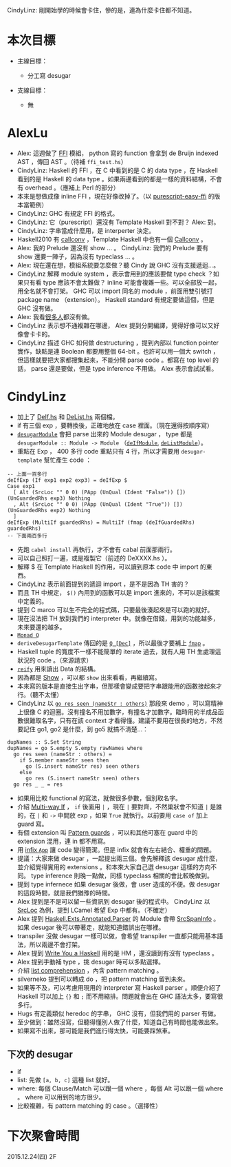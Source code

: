 CindyLinz: 剛開始學的時候會卡住，慘的是，連為什麼卡住都不知道。

# 本次目標

  * 主線目標：

    + 分工寫 desugar

  * 支線目標：

    + 無

# AlexLu

  * Alex: 這週做了 [FFI](https://github.com/op8867555/BYOHC-transpiler/blob/2136f167aa1a7e5877b29954a27f74525d965c07/src/Trans.hs#L274) 模組， python 寫的 function 會拿到 de Bruijn indexed AST ，傳回 AST 。（待補 `ffi_test.hs`）
  * CindyLinz: Haskell 的 FFI ，在 C 中看到的是 C 的 data type ，在 Haskell 看到的是 Haskell 的 data type 。如果兩邊看到的都是一樣的資料結構，不會有 overhead 。（應補上 Perl 的部分）
  * 本來是想做成像 inline FFI ，現在好像改掉了。（以 [purescript-easy-ffi](https://github.com/pelotom/purescript-easy-ffi) 的版本當範例）
  * CindyLinz: GHC 有規定 FFI 的格式。
  * CindyLinz: 它（purescript）還沒有 Template Haskell 對不對？ Alex: 對。
  * CindyLinz: 字串當成什麼用，是 interperter 決定。
  * Haskell2010 有 [callconv](https://www.haskell.org/onlinereport/haskell2010/haskellch8.html) ，Template Haskell 中也有一個 [Callconv](http://hackage.haskell.org/package/template-haskell-2.10.0.0/docs/Language-Haskell-TH-Syntax.html#t:Callconv) 。
  * Alex: 我的 Prelude 還沒有 show ... 。 CindyLinz: 我們的 Prelude 要有 show 還要一陣子，因為沒有 typeclass ... 。
  * Alex: 現在還在想，模組系統要怎麼做？聽 Cindy 說 GHC 沒有支援遞迴...。
  * CindyLinz 解釋 module system ，表示會用到的應該要做 type check ？如果只有看 type 應該不會太難做？ inline 可能會複雜一些。可以全部放一起，用全名就不會打架。 GHC 可以 import 同名的 module ，前面用雙引號打 package name （extension）。 Haskell standard 有規定要做這個，但是 GHC 沒有做。
  * Alex: 我看[很多人](https://wiki.haskell.org/Mutually_recursive_modules#Compiler_support)都沒有做。
  * CindyLinz 表示想不通複雜在哪邊， Alex 提到分開編譯，覺得好像可以又好像會卡卡的。
  * CindyLinz 描述 GHC 如何做 destructuring ，提到內部以 function pointer 實作，缺點是連 Boolean 都要用整個 64-bit 。也許可以用一個大 switch ，但這樣就要把大家都搜集起來，不能分開 parse code 。都寫在 top level 的話， parse 還是要做，但是 type inference 不用做。 Alex 表示會試試看。

# CindyLinz

  * 加上了 [DeIf.hs](https://github.com/CindyLinz/Haskell.js/blob/a527eef3a54f8f9fab3ec3d4e4a5cb46bdf69cb5/trans/src/DeIf.hs) 和 [DeList.hs](https://github.com/CindyLinz/Haskell.js/blob/cca5df022a096f1bc0c5bb3cec202821e4d0908d/trans/src/DeList.hs) 兩個檔。
  * if 有三個 exp ，要轉換後，正確地放在 case 裡面。（現在還得按順序寫）
  * [`desugarModule`](https://github.com/CindyLinz/Haskell.js/blob/cca5df022a096f1bc0c5bb3cec202821e4d0908d/trans/src/Main.hs#L239) 會把 parse 出來的 Module desugar ， type 都是 `desugarModule :: Module -> Module` （[`deIfModule`](https://github.com/CindyLinz/Haskell.js/blob/cca5df022a096f1bc0c5bb3cec202821e4d0908d/trans/src/DeIf.hs#L229), [`deListModule`](https://github.com/CindyLinz/Haskell.js/blob/cca5df022a096f1bc0c5bb3cec202821e4d0908d/trans/src/DeList.hs#L226)）。
  * 重點在 Exp ， 400 多行 code 重點只有 4 行，所以才需要用 `desugar-template` 幫忙產生 code ：

  ```
  -- 上面一百多行
  deIfExp (If exp1 exp2 exp3) = deIfExp $
  Case exp1
    [ Alt (SrcLoc "" 0 0) (PApp (UnQual (Ident "False")) []) (UnGuardedRhs exp3) Nothing
    , Alt (SrcLoc "" 0 0) (PApp (UnQual (Ident "True")) []) (UnGuardedRhs exp2) Nothing
    ]
  deIfExp (MultiIf guardedRhs) = MultiIf (fmap (deIfGuardedRhs) guardedRhs)
  -- 下面兩百多行
  ```

  * 先跑 `cabel install` 再執行，才不會有 cabal 前面那兩行。
  * 可以自己照打一遍，或是複製它（前述的 DeXXXX.hs ）。
  * 解釋 $ 在 Template Haskell 的作用，可以讀到原本 code 中 import 的東西。
  * CindyLinz 表示前面提到的遞迴 import ，是不是因為 TH 害的？
  * 而且 TH 中規定， `$()` 內用到的函數可以是 import 進來的，不可以是該檔案中定義的。
  * 提到 C marco 可以生不完全的程式碼，只要最後湊起來是可以跑的就好。
  * 現在沒法把 TH 放到我們的 interpreter 中。就像在借錢，用到的功能越多，未來要還的越多。
  * [`Monad Q`](https://hackage.haskell.org/package/template-haskell-2.6.0.0/docs/Language-Haskell-TH-Syntax.html#t:Q)
  * `deriveDesugarTemplate` 傳回的是 [`Q [Dec]`](https://github.com/CindyLinz/Haskell.js/blob/cca5df022a096f1bc0c5bb3cec202821e4d0908d/trans/desugar-template-src/DeriveTemplate.hs#L59) ，所以最後才要補上 [`fmap`](https://github.com/CindyLinz/Haskell.js/blob/cca5df022a096f1bc0c5bb3cec202821e4d0908d/trans/desugar-template-src/DeriveTemplate.hs#L81) 。
  * Haskell tuple 的寬度不一樣不能簡單的 iterate 過去，就有人用 TH 生處理這狀況的 code 。（來源請求）
  * [`reify`](https://hackage.haskell.org/package/template-haskell-2.7.0.0/docs/Language-Haskell-TH.html#v:reify) 用來讀出 Data 的結構。
  * 因為都是 [Show](https://hackage.haskell.org/package/base-4.5.0.0/docs/Text-Show.html#t:Show) ，可以都 `show` 出來看看，再繼續寫。
  * 本來寫的版本是直接生出字串，但那樣會變成要把字串跟能用的函數接起來才行。（聽不太懂）
  * CindyLinz 以 [`go res seen (nameStr : others)`](https://github.com/CindyLinz/Haskell.js/blob/cca5df022a096f1bc0c5bb3cec202821e4d0908d/trans/desugar-template-src/DeriveTemplate.hs#L102) 那段來 demo ，可以寫精神上很像 C  的迴圈。沒有撞名不用加數字，有撞名才加數字。臨時用的半成品函數很難取名字，只有在該 context 才看得懂。建議不要用在很長的地方，不然要記住 go1, go2 是什麼，到 go5 就搞不清楚...：

  ```
  dupNames :: S.Set String
  dupNames = go S.empty S.empty rawNames where
    go res seen (nameStr : others) =
      if S.member nameStr seen then
        go (S.insert nameStr res) seen others
      else
        go res (S.insert nameStr seen) others
    go res _ _ = res
  ```

  * 如果用比較 functional 的寫法，就做很多參數，個別取名字。
  * 介紹 [Multi-way If](https://downloads.haskell.org/~ghc/latest/docs/html/users_guide/syntax-extns.html#multi-way-if) ， `if` 後面用 `|` ，現在 `|` 要對齊，不然巢狀會不知道 `|` 是誰的，在 `|` 和 `->` 中間放 exp ，如果 `True` 就執行。以前要用 `case of` 加上 guard 寫。
  * 有個 extension 叫 [Pattern guards](https://downloads.haskell.org/~ghc/latest/docs/html/users_guide/syntax-extns.html#pattern-guards) ，可以和其他可塞在 guard 中的 extension 混用，連 in 都不用寫。
  * 用 [infix `App`](https://github.com/CindyLinz/Haskell.js/blob/cca5df022a096f1bc0c5bb3cec202821e4d0908d/trans/src/DeList.hs#L135) 讓 code 變得簡潔。但是 infix 就會有左右結合、權重的問題。
  * 提議：大家來做 desugar ，一起提出兩三個。會先解釋該 desugar 成什麼，並介紹覺得實用的 extensions 。和本來大家自己選 desugar 這樣的方向不同。 type inference 則晚一點做，同樣 typeclass 相關的會比較晚做到。
  * 提到 type infernece 如果 desugar 後做，會 user 造成的不便。做 desugar 的這段時間，就是我們猶豫的時間。
  * Alex 提到是不是可以留一些資訊到 desugar 後的程式中。 CindyLinz 以 [SrcLoc](https://hackage.haskell.org/package/haskell-src-exts-1.17.1/docs/Language-Haskell-Exts-SrcLoc.html#t:SrcLoc) 為例，提到 LCamel 希望 Exp 中都有。（不確定）
  * Alex 提到 [Haskell.Exts.Annotated.Parser](https://hackage.haskell.org/package/haskell-src-exts-1.17.1/docs/Language-Haskell-Exts-Annotated-Parser.html) 的 Module 會帶 [SrcSpanInfo](https://hackage.haskell.org/package/haskell-src-exts-1.17.1/docs/Language-Haskell-Exts-Annotated-Parser.html#g:3) 。如果 desugar 後可以帶著走，就能知道錯誤出在哪裡。
  * transpiler 沒做 desugar 一樣可以做，會希望 transpiler 一直都只能用基本語法，所以兩邊不會打架。
  * Alex 提到 [Write You a Haskell](http://dev.stephendiehl.com/fun/) 用的是 HM ，還沒讀到有沒有 typeclass 。
  * Alex 提到手動補 type ，挑 desugar 時可以多點選擇。
  * 介紹 [list comprehension](https://wiki.haskell.org/List_comprehension) ，內含 pattern matching 。
  * silverneko 提到可以轉成 do ，把 pattern matching 留到未來。
  * 如果等不及，可以考慮用現用的 interpreter 寫 Haskell parser 。順便介紹了 Haskell 可以加上 `{}` 和 `;` 而不用縮排。問題就會出在 GHC 語法太多，要寫很多行。
  * Hugs 有定義類似 heredoc 的字串， GHC 沒有，但我們用的 parser 有做。
  * 至少做到：雖然沒寫，但聽得懂別人做了什麼，知道自己有時間也能做出來。
  * 如果寫不出來，那可能是我們進行得太快，可能要踩煞車。

## 下次的 desugar

  * if
  * list: 先做 `[a, b, c]` 這種 list 就好。
  * where: 每個 Clause/Match 可以跟一個 where ，每個 Alt 可以跟一個 where 。 where 可以用到的地方很少。
  * 比較複雜，有 pattern matching 的 case 。（選擇性）

# 下次聚會時間

2015.12.24(四) 2F
